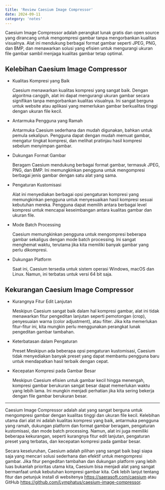```yaml
---
title: 'Review Caesium Image Compressor'
date: 2024-09-11
category: 'notes'
---
```


Caesium Image Compressor adalah perangkat lunak gratis dan open source yang dirancang untuk mengompresi gambar tanpa mengorbankan kualitas visualnya. Alat ini mendukung berbagai format gambar seperti JPEG, PNG, dan BMP, dan menawarkan solusi yang efisien untuk mengurangi ukuran file gambar sambil menjaga kualitas gambar tetap optimal.

## Kelebihan Caesium Image Compressor

- Kualitas Kompresi yang Baik 

    Caesium menawarkan kualitas kompresi yang sangat baik. Dengan algoritma canggih, alat ini dapat mengurangi ukuran gambar secara signifikan tanpa mengorbankan kualitas visualnya. Ini sangat berguna untuk website atau aplikasi yang memerlukan gambar berkualitas tinggi dengan ukuran file kecil.

- Antarmuka Pengguna yang Ramah 

    Antarmuka Caesium sederhana dan mudah digunakan, bahkan untuk pemula sekalipun. Pengguna dapat dengan mudah memuat gambar, mengatur tingkat kompresi, dan melihat pratinjau hasil kompresi sebelum menyimpan gambar.

- Dukungan Format Gambar 
    
    Beragam Caesium mendukung berbagai format gambar, termasuk JPEG, PNG, dan BMP. Ini memungkinkan pengguna untuk mengompresi berbagai jenis gambar dengan satu alat yang sama.

- Pengaturan Kustomisasi 

    Alat ini menyediakan berbagai opsi pengaturan kompresi yang memungkinkan pengguna untuk menyesuaikan hasil kompresi sesuai kebutuhan mereka. Pengguna dapat memilih antara berbagai level kompresi untuk mencapai keseimbangan antara kualitas gambar dan ukuran file.

- Mode Batch Processing 

    Caesium memungkinkan pengguna untuk mengompresi beberapa gambar sekaligus dengan mode batch processing. Ini sangat menghemat waktu, terutama jika kita memiliki banyak gambar yang perlu dikompresi.

- Dukungan Platform 

    Saat ini, Caesium tersedia untuk sistem operasi Windows, macOS dan Linux. Namun,  ini terbatas untuk versi 64 bit saja.

## Kekurangan Caesium Image Compressor

- Kurangnya Fitur Edit Lanjutan 

    Meskipun Caesium sangat baik dalam hal kompresi gambar, alat ini tidak menawarkan fitur pengeditan lanjutan seperti pemotongan (crop), penyesuaian warna (color adjustment), atau filter. Jika kita memerlukan fitur-fitur ini, kita mungkin perlu menggunakan perangkat lunak pengeditan gambar tambahan.

- Keterbatasan dalam Pengaturan 

    Preset Meskipun ada beberapa opsi pengaturan kustomisasi, Caesium tidak menyediakan banyak preset yang dapat membantu pengguna baru untuk mendapatkan hasil terbaik dengan cepat.

- Kecepatan Kompresi pada Gambar Besar 

    Meskipun Caesium efisien untuk gambar kecil hingga menengah, kompresi gambar berukuran sangat besar dapat memerlukan waktu yang lebih lama. Ini mungkin menjadi perhatian jika kita sering bekerja dengan file gambar berukuran besar.

---

Caesium Image Compressor adalah alat yang sangat berguna untuk mengompresi gambar dengan kualitas tinggi dan ukuran file kecil. Kelebihan utama dari alat ini adalah kualitas kompresi yang baik, antarmuka pengguna yang ramah, dukungan platform dan format gambar beragam, pengaturan kustomisasi, dan mode batch processing. Namun, alat ini juga memiliki beberapa kekurangan, seperti kurangnya fitur edit lanjutan, pengaturan preset yang terbatas, dan kecepatan kompresi pada gambar besar.

Secara keseluruhan, Caesium adalah pilihan yang sangat baik bagi siapa saja yang mencari solusi sederhana dan efektif untuk mengompresi gambar. Jika fitur pengeditan tambahan dan dukungan platform yang lebih luas bukanlah prioritas utama kita, Caesium bisa menjadi alat yang sangat bermanfaat untuk kebutuhan kompresi gambar kita. Cek lebih lanjut tentang fitur dan petunjuk install di websitenya https://saerasoft.com/caesium atau GitHub https://github.com/Lymphatus/caesium-image-compressor.